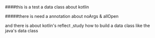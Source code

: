 ####this is  a test a data class about kotlin

#####there is need a annotation about noArgs & allOpen

and there is about kotlin's reflect ,study how to build a data class
like the java's data class